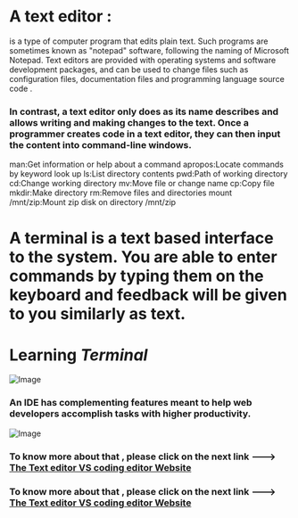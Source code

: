 # A text editor : 

is a type of computer program that edits plain text. Such programs are sometimes known as "notepad" software, following the naming of Microsoft Notepad. Text editors are provided with operating systems and software development packages, and can be used to change files such as configuration files, documentation files and programming language source code . 


### In contrast, a text editor only does as its name describes and allows writing and making changes to the text. Once a programmer creates code in a text editor, they can then input the content into command-line windows.

man:Get information or help about a command
apropos:Locate commands by keyword look up
ls:List directory contents
pwd:Path of working directory
cd:Change working directory
mv:Move file or change name
cp:Copy file
mkdir:Make directory
rm:Remove files and directories
mount /mnt/zip:Mount zip disk on directory /mnt/zip

# A  terminal  is a text based interface to the system. You are able to enter commands by typing them on the keyboard and feedback will be given to you similarly as text.

# Learning *Terminal*

![Image](https://upload.wikimedia.org/wikipedia/commons/9/9f/DEC_VT100_terminal_transparent.png)

### An IDE has complementing features meant to help web developers accomplish tasks with higher productivity.

![Image](https://upload.wikimedia.org/wikipedia/commons/7/78/Appleterminal2.png)

### To know more about that , please click on the next link ---> [The Text editor VS coding editor Website ](https://jaxenter.com/ides-vs-text-editor-148936.html) 
### To know more about that , please click on the next link ---> [The Text editor VS coding editor Website ]( https://ccrma.stanford.edu/guides/planetccrma/terminal.html)

